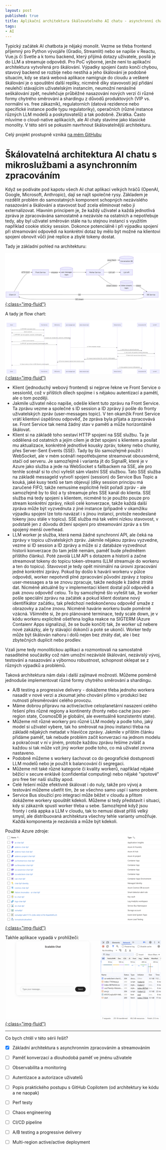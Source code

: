 ```yaml
---
layout: post
published: true
title: Aplikační architektura škálovatelného AI chatu - asynchronní chat, zpracování i streamování
tags:
- AI
---
```

Typický začátek AI chatbota je nějaký monolit. Vezme se třeba frontend příjemný pro Python vývojáře (Gradio, Streamlit) nebo se napíše v Reactu, Vue.js či Svetle a k tomu backend, který přijímá dotazy uživatele, posílá je do LLM a streamuje odpovědi. Pro PoC výborné, jenže není to aplikační architektura vytvořená pro škálování. Výpadky spojení často končí chybou, stavový backend se rozbije nebo nestíhá a jeho škálování je podobné situacím, kdy se stará webová aplikace namigruje do cloudu a veškeré škálování je o spouštění další repliky, nicméně díky stavovosti její přidání neulehčí stávajícím uživatelským instancím, neumožní nenásilné seškálování zpět, neulehčuje průběžné nasazování nových verzí či různé formy chytrého směrování a shardingu z důvodů produktových (VIP vs. normální vs. free zákazník), regulatorních (datová rezidence nebo specifické instance podle typu regulatoriky), operačních (různé instance různých LLM modelů a poskytovatelů) a tak podobně. Zkrátka. Často mluvíme o cloud-native aplikacích, ale AI chaty stavíme jako klasické monolity. V této sérii se pokusím navrhnout škálovatelnější architekturu.

Celý projekt prostupně vzniká [na mém GitHubu](https://github.com/tkubica12/scalable-ai-chat)

# Škálovatelná architektura AI chatu s mikroslužbami a asynchronním zpracováním
Když se podíváte pod kapotu všech AI chat aplikací velkých hráčů (OpenAI, Google, Microsoft, Anthropic), dají se najít společné rysy. Základem je rozdělit problém do samostatných komponent schopných nezávislého nasazování a škálování a stavovost buď zcela eliminovat nebo ji externalizovat. Hlavním principem je, že každý uživatel a každá jednotlivá zpráva je zpracovávána samostatně a nezávisle na ostatních a nepotřebuje tedy, aby byl uživatel směrován stále na tu stejnou instanci s využitím například cookie sticky session. Dokonce potenciálně i při výpadku spojení při streamování odpovědi na konkrétní dotaz by mělo být možné na klientovi spojení obnovit vůči jiné replice a zbylé tokeny dostat.

Tady je základní pohled na architekturu:

[![](/images/2025/2025-06-03-20-59-48.png){:class="img-fluid"}](/images/2025/2025-06-03-20-59-48.png)

A tady je flow chart:

[![](/images/2025/2025-06-03-21-00-11.png){:class="img-fluid"}](/images/2025/2025-06-03-21-00-11.png)

- Klient (jednoduchý webový frontend) si nejprve řekne ve Front Service o sessionId, což v příštích dílech spojíme i s nějakou autentizací a pamětí, ale o tom později. 
- Jakmile uživatel něco napíše, odešle klient tuto zprávu na Front Service. Ta zprávu vezme a společné s ID session a ID zprávy ji pošle do fronty uživatelských zpráv (user-messages topic). V ten okamžik Front Service vrátí klientovi úspěšnou odpověď, že zpráva byla přijata a zpracovává se. Front Service tak nemá žádný stav v paměti a může horizontálně škálovat.
- Klient si na základě toho sestaví HTTP spojení na SSE službu. Ta je oddělená od ostatních a jejím cílem je držet spojení s klientem a posílat mu aktualizace, konkrétně jednotlivé kousky zpráv, tokeny nebo chunky, přes Server-Sent Events (SSE). Tady by šlo samozřejmě použít i WebSocket, ale v mém scénáři nepotřebujeme streamovat obousměrně, stačí od serveru. Je samozřejmě i varianta jít do SignalR, které je v Azure jako služba a jede na WebSocket s fallbackem na SSE, ale pro tenhle scénář si to chci vyřešit sám vlastní SSE službou. Tato SSE služba na základě messageId vytvoří spojení (session) do Service Bus Topic a kouká, jaké kusy textů se tam objevují (díky session principu má zaručené FIFO, takže nemusíme explicitně řešit pořadí zpráv - ale samozřejmě by to šlo) a ty streamuje přes SSE kanál do klienta. SSE služba má tedy spojení s klientem, nicméně to je použito pouze pro stream konkrétní zprávy, nikoli celé konverzace, takže každá další zpráva může být vyzvednuta z jiné instance (případně v okamžiku výpadku spojení lze toto navázat i s jinou instancí, protože neodeslané tokeny jsou stále v topicu). SSE služba má tak velmi nízkou stavovost, v podstatě jen z důvodu držení spojení pro streamování zpráv a s tím spojený menší overhead.
- LLM worker je služba, která nemá žádné synchronní API, ale čeká na zprávy v topicu uživatelských zpráv. Jakmile nějakou zprávu vyzvedne, vezme si ID session a ID zprávy a může si z databáze vyzvednout historii konverzace (to tam ještě nemám, paměť bude předmětem příštího článku). Poté zavolá LLM API s dotazem a historií a začne streamovat tokeny do topicu token-streams (LLM streamuje do workeru a ten do topicu). Stavovost je tedy opět minimální na úrovni zpracování jedné konkrétní zprávy. Pokud by došlo k havárii workeru v půlce odpovědi, worker nepotvrdí plné zpracování původní zprávy z topicu user-messages a ta se znovu zpracuje, takže nedojde k žádné ztrátě dat. Nicméně aktuálně by v implementaci klient dostal půl odpovědi a pak znovu odpověď celou. To by samozřejmě šlo vyřešit tak, že worker pošle speciální zprávu na začátek a pokud klient dostane nový identifikátor začátku, tak předchozí nedokončenou odpověď smaže z obrazovky a začne znovu. Nicméně havárie workeru bude poměrně vzácná. Všimněte si, že pro plánované terminace, tedy scale down, je v kódu workeru explicitně ošetřena logika reakce na SIGTERM (Azure Contaienr Apps signalizují, že se bude končit) tak, že worker už nebere nové zakázky, ale ty stávající dokončí a poté se ukončí. Worker tedy může být škálován nahoru i dolů nejen bez ztráty dat, ale i bez zbytečných duplicit nebo prodlev.

Vzali jsme tedy monolitickou aplikaci a rozmontovali na samostatně nasaditelné součástky což nám umožní nezávislé škálování, nezávislý vývoj, testování a nasazování a výbornou robustnost, schopnost oklepat se z různých výpadků a problémů.

Taková architektura nám dala i další zajímavé možnosti. Můžeme poměrně jednoduše implementovat různé formy chytrého směrování a shardingu. 
- A/B testing a progressive delivery - dokážeme třeba jednoho workera nasadit v nové verzi a zkoumat jeho chování přímo v produkci bez nutnosti přesměrování celého provozu.
- Máme dobrou přípravu na active/active celoplanetární nasazení celého řešení přes různé regiony a kontinenty (fronty nebo cache jsou per-region state, CosmosDB je globální, ale eventuálně konzistentní state).
- Můžeme mít různé workery pro různé LLM modely a podle toho, jaký model si uživatel vybere, tak ho směrovat na jinou instanci třeba na základě nějakých metadat v hlavičce zprávy. Jakmile v příštím článku přidáme paměť, tak nebude problém začít konverzaci na jednom modelu a pokračovat v ní v jiném, protože každou zprávu řešíme zvlášť a každou si tak může vzít jiný worker podle toho, co má uživatel zrovna nastaveno.
- Podobně můžeme s workery šachovat co do geografické dostupnosti LLM modelů nebo je použít k balancování či segregaci.
- Můžeme mít také různé kategorie či kvality workerů, například nějaké běžící v secure enklávě (confidential computing) nebo nějaké "spotové" pro free tier naší služby apod.
- Celé řešení může efektivně škálovat i do nuly, takže pro vývoj a testování můžeme ušetřit tím, že se všechno samo uspí i samo probere.
- Service Bus sloužící pro integraci může běžet v cloudu a přitom dokážeme workery spouštět kdekoli. Můžeme si tedy představit i situaci, kdy si zákazník spustí worker třeba u sebe. Samozřejmě když jsou fronty i celá appka a LLM v cloudu, tak to nemusí dávat příliš velký smysl, ale distribuovaná architektura všechny tehle varianty umožňuje. Každá komponenta je nezávislá a může být kdekoli.

Použité Azure zdroje:
[![](/images/2025/2025-06-03-18-47-16.png){:class="img-fluid"}](/images/2025/2025-06-03-18-47-16.png)

Takhle aplikace vypadá v prohlížeči:
[![](/images/2025/scalableChat.gif){:class="img-fluid"}](/images/2025/scalableChat.gif)

---

Co bych chtěl v této sérii řešit?
- [x] Základní architektura s asynchronním zpracováním a streamováním
- [ ] Paměť konverzací a dlouhodobá paměť ve jménu uživatele
- [ ] Observabilita a monitoring
- [ ] Autentizace a autorizace uživatelů
- [ ] Popis praktického postupu s GitHub Copilotem (od architektury ke kódu a ne naopak)
- [ ] Perf testy
- [ ] Chaos engineering
- [ ] CI/CD pipeline
- [ ] A/B testing a progressive delivery
- [ ] Multi-region active/active deployment

